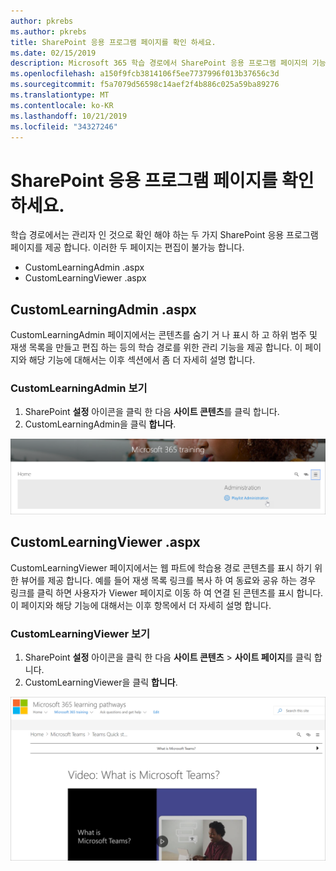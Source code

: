 ```yaml
---
author: pkrebs
ms.author: pkrebs
title: SharePoint 응용 프로그램 페이지를 확인 하세요.
ms.date: 02/15/2019
description: Microsoft 365 학습 경로에서 SharePoint 응용 프로그램 페이지의 기능에 대해 알아봅니다.
ms.openlocfilehash: a150f9fcb3814106f5ee7737996f013b37656c3d
ms.sourcegitcommit: f5a7079d56598c14aef2f4b886c025a59ba89276
ms.translationtype: MT
ms.contentlocale: ko-KR
ms.lasthandoff: 10/21/2019
ms.locfileid: "34327246"
---
```

# <a name="get-to-know-the-sharepoint-application-pages"></a>SharePoint 응용 프로그램 페이지를 확인 하세요.

학습 경로에서는 관리자 인 것으로 확인 해야 하는 두 가지 SharePoint 응용 프로그램 페이지를 제공 합니다. 이러한 두 페이지는 편집이 불가능 합니다. 

- CustomLearningAdmin .aspx
- CustomLearningViewer .aspx

## <a name="customlearningadminaspx"></a>CustomLearningAdmin .aspx

CustomLearningAdmin 페이지에서는 콘텐츠를 숨기 거 나 표시 하 고 하위 범주 및 재생 목록을 만들고 편집 하는 등의 학습 경로를 위한 관리 기능을 제공 합니다. 이 페이지와 해당 기능에 대해서는 이후 섹션에서 좀 더 자세히 설명 합니다.

### <a name="view-customlearningadminaspx"></a>CustomLearningAdmin 보기

1. SharePoint **설정** 아이콘을 클릭 한 다음 **사이트 콘텐츠**를 클릭 합니다. 
2. CustomLearningAdmin을 클릭 **합니다**. 

![cg-adminapppage-.png](media/cg-adminapppage.png)

## <a name="customlearningvieweraspx"></a>CustomLearningViewer .aspx
CustomLearningViewer 페이지에서는 웹 파트에 학습용 경로 콘텐츠를 표시 하기 위한 뷰어를 제공 합니다. 예를 들어 재생 목록 링크를 복사 하 여 동료와 공유 하는 경우 링크를 클릭 하면 사용자가 Viewer 페이지로 이동 하 여 연결 된 콘텐츠를 표시 합니다. 이 페이지와 해당 기능에 대해서는 이후 항목에서 더 자세히 설명 합니다.

### <a name="view-customlearningvieweraspx"></a>CustomLearningViewer 보기

1. SharePoint **설정** 아이콘을 클릭 한 다음 **사이트 콘텐츠** > **사이트 페이지**를 클릭 합니다. 
2. CustomLearningViewer을 클릭 **합니다**. 

![cg-viewerapppage-.png](media/cg-viewerapppage.png)

